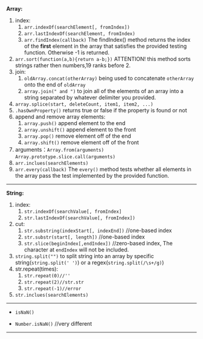 **Array:**

1. index:
   1. `arr.indexOf(searchElement[, fromIndex])`
   2. `arr.lastIndexOf(searchElement, fromIndex)`
   3. `arr.findIndex(callback)` The findIndex\(\) method returns the index of the **first** element in the array that satisfies the provided testing function. Otherwise -1 is returned.
2. `arr.sort(function(a,b){return a-b;})` ATTENTION! this method sorts strings rather then numbers,19 ranks before 2.
3. join:
   1. `oldArray.concat(otherArray)` being used to concatenate `otherArray` onto the end of `oldArray`
   2. `array.join(" and ")` to join all of the elements of an array into a string separated by whatever delimiter you provided.
4. `array.splice(start, deleteCount, item1, item2, ...)`
5. `.hasOwnProperty()` returns true or false if the property is found or not
6. append and remove array elements:
   1. `array.push()` append element to the end
   2. `array.unshift()` append element to the front
   3. `array.pop()` remove element off of the end
   4. `array.shift()` remove element off of the front
7. arguments：`Array.from(arguments)`  `Array.prototype.slice.call(arguments)` 
8. `arr.inclues(searchElements)`
9. `arr.every(callback)`  The `every()` method tests whether all elements in the array pass the test implemented by the provided function.

---

**String:**

1. index:
   1. `str.indexOf(searchValue[, fromIndex]`
   2. `str.lastIndexOf(searchValue[, fromIndex])`
2. cut:
   1. `str.substring(indexStart[, indexEnd])`  //one-based index
   2. `str.substr(start[, length])`  //one-based index
   3. `str.slice(beginIndex[,endIndex])`  //zero-based index, The character at `endIndex` will not be included.
3. `string.split("")` to split string into an array by specific string\(`string.split(' ')`\) or a regex\(`string.split(/\s+/g)`\) 
4. str.repeat\(times\):
   1. `str.repeat(0)//''`
   2. `str.repeat(2)//str.str`
   3. `str.repeat(-1)//error`
5. `str.inclues(searchElements)`

---

* `isNaN()`

* `Number.isNaN()`  //very different

---



